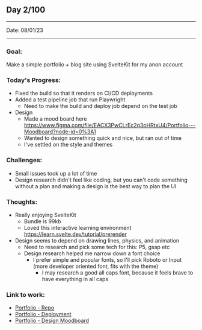 ## Day 2/100

---

Date: 08/01/23

---

### Goal:

Make a simple portfolio + blog site using SvelteKit for my anon account

### **Today's Progress**: 

- Fixed the build so that it renders on CI/CD deployments
- Added a test pipeline job that run Playwright
    - Need to make the build and deploy job depend on the test job
- Design
    - Made a mood board here https://www.figma.com/file/EACX3PwCLrEc2q3oHRtxU4/Portfolio---Moodboard?node-id=0%3A1
    - Wanted to design something quick and nice, but ran out of time
    - I've settled on the style and themes 

### **Challenges**:
- Small issues took up a lot of time
- Design research didn't feel like coding, but you can't code something without a plan and making a design is the best way to plan the UI

### **Thoughts**: 

- Really enjoying SvelteKit
    - Bundle is 99kb
    - Loved this interactive learning environment https://learn.svelte.dev/tutorial/prerender
- Design seems to depend on drawing lines, physics, and animation
    - Need to research and pick some tech for this: P5, gsap etc
    - Design research helped me narrow down a font choice
        - I prefer simple and popular fonts, so I'll pick Roboto or Input (more developer oriented font, fits with the theme)
            - I may research a good all caps font, because it feels brave to have everything in all caps

### **Link to work:** 
- [Portfolio - Repo](https://github.com/activate-glacier-instinct/activate-glacier-instinct.github.io)
- [Portfolio - Deployment](https://activate-glacier-instinct.github.io/)
- [Portfolio - Design Moodboard](https://www.figma.com/file/EACX3PwCLrEc2q3oHRtxU4/Portfolio---Moodboard?node-id=0%3A1)



